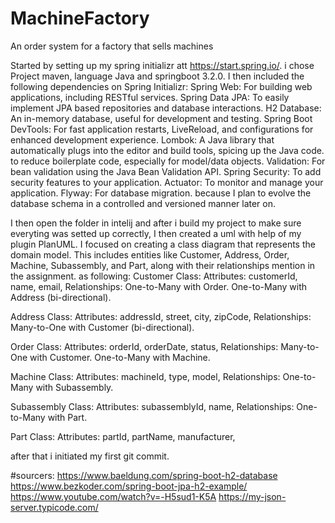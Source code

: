 # MachineFactory
An order system for a factory that sells machines

Started by setting up my spring initializr att https://start.spring.io/.
i chose Project maven, language Java and springboot 3.2.0.
I then included the following dependencies on Spring Initializr:
Spring Web: For building web applications, including RESTful services.
Spring Data JPA: To easily implement JPA based repositories and database interactions.
H2 Database: An in-memory database, useful for development and testing.
Spring Boot DevTools: For fast application restarts, LiveReload, and configurations for enhanced development experience.
Lombok: A Java library that automatically plugs into the editor and build tools, spicing up the Java code. to reduce boilerplate code, especially for model/data objects.
Validation: For bean validation using the Java Bean Validation API.
Spring Security: To add security features to your application.
Actuator: To monitor and manage your application.
Flyway: For database migration. because I plan to evolve the database schema in a controlled and versioned manner later on.

I then open the folder in intelij and after i build my project to make sure everyting was setted up correctly, I then created a uml with help of my plugin PlanUML.
I focused on creating a class diagram that represents the domain model. This includes entities like Customer, Address, Order, Machine, Subassembly, and Part,
along with their relationships mention in the assignment.  as following:
Customer Class:
Attributes: customerId, name, email,
Relationships:
One-to-Many with Order.
One-to-Many with Address (bi-directional).

Address Class:
Attributes: addressId, street, city, zipCode,
Relationships:
Many-to-One with Customer (bi-directional).

Order Class:
Attributes: orderId, orderDate, status,
Relationships:
Many-to-One with Customer.
One-to-Many with Machine.

Machine Class:
Attributes: machineId, type, model,
Relationships:
One-to-Many with Subassembly.

Subassembly Class:
Attributes: subassemblyId, name,
Relationships:
One-to-Many with Part.

Part Class:
Attributes: partId, partName, manufacturer,

after that i initiated my first git commit.
 
#sourcers:
https://www.baeldung.com/spring-boot-h2-database
https://www.bezkoder.com/spring-boot-jpa-h2-example/
https://www.youtube.com/watch?v=-H5sud1-K5A
https://my-json-server.typicode.com/
